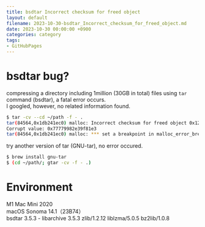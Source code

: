 ```yaml
---
title: bsdtar Incorrect checksum for freed object
layout: default
filename: 2023-10-30-bsdtar_Incorrect_checksum_for_freed_object.md
date: 2023-10-30 00:00:00 +0900
categories: category
tags:
- GitHubPages
--- 
```


# bsdtar bug?
compressing a directory including 1million (30GB in total) files using `tar` command (bsdtar), a fatal error occurs.  
I googled, however, no related information found.
```bash
$ tar -cv --cd ~/path -f - .
tar(84564,0x1db241ec0) malloc: Incorrect checksum for freed object 0x1262041a8: probably modified after being freed.
Corrupt value: 0x77779982e39f81e3
tar(84564,0x1db241ec0) malloc: *** set a breakpoint in malloc_error_break to debug
```

try another version of tar (GNU-tar), no error occured.
```bash
$ brew install gnu-tar
$ (cd ~/path/; gtar -cv -f - .)
```
# Environment
M1 Mac Mini 2020  
macOS Sonoma 14.1（23B74）  
bsdtar 3.5.3 - libarchive 3.5.3 zlib/1.2.12 liblzma/5.0.5 bz2lib/1.0.8 
